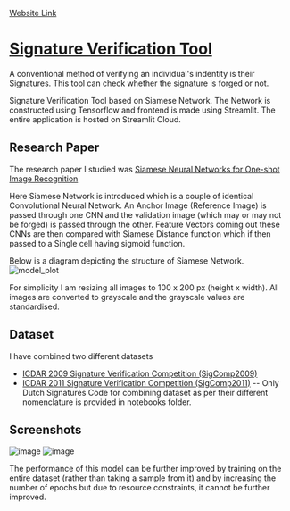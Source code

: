 [Website Link](https://kulkarni-harsh-signature-verification-tool-app-976c5i.streamlitapp.com/)

# [Signature Verification Tool](https://kulkarni-harsh-signature-verification-tool-app-976c5i.streamlitapp.com/)
A conventional method of verifying an individual's indentity is their Signatures.
This tool can check whether the signature is forged or not.

Signature Verification Tool based on Siamese Network.
The Network is constructed using Tensorflow and frontend is made using Streamlit.
The entire application is hosted on Streamlit Cloud.

## Research Paper
The research paper I studied was [Siamese Neural Networks for One-shot Image Recognition](https://www.cs.cmu.edu/~rsalakhu/papers/oneshot1.pdf)

Here Siamese Network is introduced which is a couple of identical Convolutional Neural Network. An Anchor Image (Reference Image) is passed through one CNN and the validation image (which may or may not be forged) is passed through the other. Feature Vectors coming out these CNNs are then compared with Siamese Distance function which if then passed to a Single cell having sigmoid function. 

Below is a diagram depicting the structure of Siamese Network.
![model_plot](https://user-images.githubusercontent.com/70194206/189485451-64370502-0f7c-4ed9-a882-22aa83cd60df.png)

For simplicity I am resizing all images to 100 x 200 px (height x width). 
All images are converted to grayscale and the grayscale values are standardised.

## Dataset
I have combined two different datasets
* [ICDAR 2009 Signature Verification Competition (SigComp2009)](http://www.iapr-tc11.org/mediawiki/index.php/ICDAR_2009_Signature_Verification_Competition_(SigComp2009))
* [ICDAR 2011 Signature Verification Competition (SigComp2011)](http://www.iapr-tc11.org/mediawiki/index.php/ICDAR_2011_Signature_Verification_Competition_(SigComp2011)) -- Only Dutch Signatures
Code for combining dataset as per their different nomenclature is provided in notebooks folder.

## Screenshots
![image](https://user-images.githubusercontent.com/70194206/189485387-6832d19f-0b09-4a79-97ca-b390c5f577b5.png)
![image](https://user-images.githubusercontent.com/70194206/189485431-1f368325-399d-41ce-ad33-49935281bc06.png)

The performance of this model can be further improved by training on the entire dataset (rather than taking a sample from it) and by increasing the number of epochs but due to resource constraints, it cannot be further improved.
